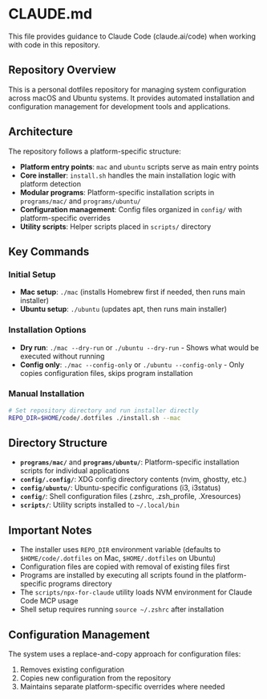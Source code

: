 # CLAUDE.md

This file provides guidance to Claude Code (claude.ai/code) when working with code in this repository.

## Repository Overview

This is a personal dotfiles repository for managing system configuration across macOS and Ubuntu systems. It provides automated installation and configuration management for development tools and applications.

## Architecture

The repository follows a platform-specific structure:

- **Platform entry points**: `mac` and `ubuntu` scripts serve as main entry points
- **Core installer**: `install.sh` handles the main installation logic with platform detection
- **Modular programs**: Platform-specific installation scripts in `programs/mac/` and `programs/ubuntu/`
- **Configuration management**: Config files organized in `config/` with platform-specific overrides
- **Utility scripts**: Helper scripts placed in `scripts/` directory

## Key Commands

### Initial Setup
- **Mac setup**: `./mac` (installs Homebrew first if needed, then runs main installer)
- **Ubuntu setup**: `./ubuntu` (updates apt, then runs main installer)

### Installation Options
- **Dry run**: `./mac --dry-run` or `./ubuntu --dry-run` - Shows what would be executed without running
- **Config only**: `./mac --config-only` or `./ubuntu --config-only` - Only copies configuration files, skips program installation

### Manual Installation
```bash
# Set repository directory and run installer directly
REPO_DIR=$HOME/code/.dotfiles ./install.sh --mac
```

## Directory Structure

- **`programs/mac/`** and **`programs/ubuntu/`**: Platform-specific installation scripts for individual applications
- **`config/.config/`**: XDG config directory contents (nvim, ghostty, etc.)
- **`config/ubuntu/`**: Ubuntu-specific configurations (i3, i3status)
- **`config/`**: Shell configuration files (.zshrc, .zsh_profile, .Xresources)
- **`scripts/`**: Utility scripts installed to `~/.local/bin`

## Important Notes

- The installer uses `REPO_DIR` environment variable (defaults to `$HOME/code/.dotfiles` on Mac, `$HOME/.dotfiles` on Ubuntu)
- Configuration files are copied with removal of existing files first
- Programs are installed by executing all scripts found in the platform-specific programs directory
- The `scripts/npx-for-claude` utility loads NVM environment for Claude Code MCP usage
- Shell setup requires running `source ~/.zshrc` after installation

## Configuration Management

The system uses a replace-and-copy approach for configuration files:
1. Removes existing configuration
2. Copies new configuration from the repository
3. Maintains separate platform-specific overrides where needed